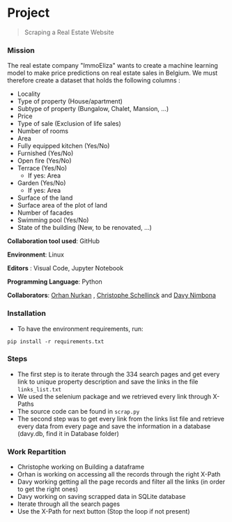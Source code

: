 # Project
> Scraping a Real Estate Website

### Mission
The real estate company "ImmoEliza" wants to create a machine learning model to make price predictions on real estate sales in Belgium. We must therefore create a dataset that holds the following columns :

- Locality
- Type of property (House/apartment)
- Subtype of property (Bungalow, Chalet, Mansion, ...)
- Price
- Type of sale (Exclusion of life sales)
- Number of rooms
- Area
- Fully equipped kitchen (Yes/No)
- Furnished (Yes/No)
- Open fire (Yes/No)
- Terrace (Yes/No) 
    - If yes: Area
- Garden (Yes/No)
   - If yes: Area
- Surface of the land
- Surface area of the plot of land
- Number of facades
- Swimming pool (Yes/No)
- State of the building (New, to be renovated, ...)

**Collaboration tool used**: GitHub

**Environment**: Linux

**Editors** : Visual Code, Jupyter Notebook

**Programming Language**: Python

**Collaborators**: [Orhan Nurkan](https://github.com/orhannurkan) , [Christophe Schellinck](https://github.com/christopheschellinck) and [Davy Nimbona](https://github.com/davymariko)

### Installation
- To have the environment requirements, run:
```
pip install -r requirements.txt
```

### Steps
- The first step is to iterate through the 334 search pages and get every link to unique property description and save the links in the file `links_list.txt`
- We used the selenium package and we retrieved every link through X-Paths
- The source code can be found in `scrap.py`
- The second step was to get every link from the links list file and retrieve every data from every page and save the information in a database (davy.db, find it in Database folder)

### Work Repartition
- Christophe working on Building a dataframe
- Orhan is working on accessing all the records through the right X-Path
- Davy working getting all the page records and filter all the links (in order to get the right ones)
- Davy working on saving scrapped data in SQLite database
- Iterate through all the search pages
- Use the X-Path for next button (Stop the loop if not present)
